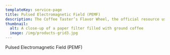 ```yaml
---
templateKey: service-page
title: Pulsed Electromagnetic Field (PEMF)
description: The Coffee Taster’s Flavor Wheel, the official resource used by coffee tasters, has been revised for the first time this year.
thumbnail:
  alt: A close-up of a paper filter filled with ground coffee
  image: /img/products-grid3.jpg
---
```

Pulsed Electromagnetic Field (PEMF)
